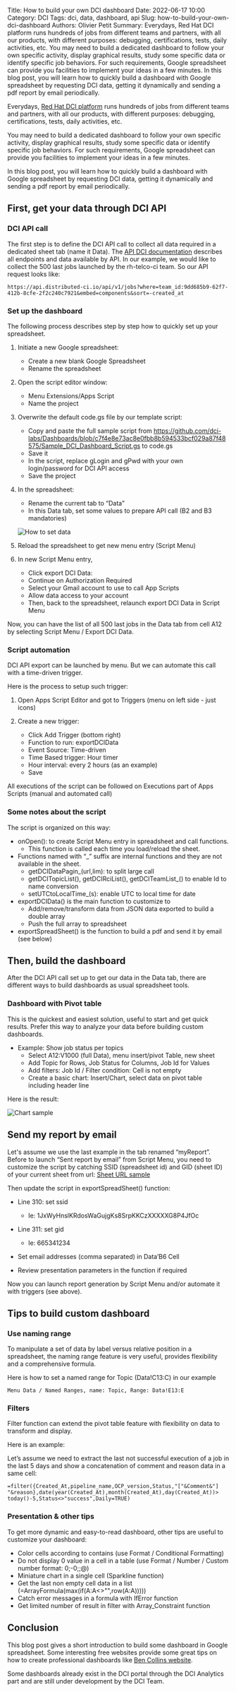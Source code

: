 Title: How to build your own DCI dashboard
Date: 2022-06-17 10:00
Category: DCI
Tags: dci, data, dashboard, api
Slug: how-to-build-your-own-dci-dashboard
Authors: Olivier Petit
Summary: Everydays, Red Hat DCI platform runs hundreds of jobs from different teams and partners, with all our products, with different purposes: debugging, certifications, tests, daily activities, etc. You may need to build a dedicated dashboard to follow your own specific activity, display graphical results, study some specific data or identify specific job behaviors. For such requirements, Google spreadsheet can provide you facilities to implement your ideas in a few minutes. In this blog post, you will learn how to quickly build a dashboard with Google spreadsheet by requesting DCI data, getting it dynamically and sending a pdf report by email periodically.

Everydays, [Red Hat DCI platform](https://www.distributed-ci.io/jobs?page=1&perPage=20) runs hundreds of jobs from different teams and partners, with all our products, with different purposes: debugging, certifications, tests, daily activities, etc.

You may need to build a dedicated dashboard to follow your own specific activity, display graphical results, study some specific data or identify specific job behaviors. For such requirements, Google spreadsheet can provide you facilities to implement your ideas in a few minutes.

In this blog post, you will learn how to quickly build a dashboard with Google spreadsheet by requesting DCI data, getting it dynamically and sending a pdf report by email periodically.

## First, get your data through DCI API

### DCI API call

The first step is to define the DCI API call to collect all data required in a dedicated sheet tab (name it Data).
The [API DCI documentation](https://docs.distributed-ci.io/dci-control-server/docs/API/) describes all endpoints and data available by API.
In our example, we would like to collect the 500 last jobs launched by the rh-telco-ci team. So our API request looks like:

    https://api.distributed-ci.io/api/v1/jobs?where=team_id:9dd685b9-62f7-412b-8cfe-2f2c240c7921&embed=components&sort=-created_at

### Set up the dashboard

The following process describes step by step how to quickly set up your spreadsheet.

1. Initiate a new Google spreadsheet:
   - Create a new blank Google Spreadsheet
   - Rename the spreadsheet
2. Open the script editor window:
   - Menu Extensions/Apps Script
   - Name the project
3. Overwrite the default code.gs file by our template script:
   - Copy and paste the full sample script from https://github.com/dci-labs/Dashboards/blob/c7f4e8e73ac8e0fbb8b594533bcf029a87f48575/Sample_DCI_Dashboard_Script.gs to code.gs
   - Save it
   - In the script, replace gLogin and gPwd with your own login/password for DCI API access
   - Save the project
4. In the spreadsheet:

   - Rename the current tab to “Data”
   - In this Data tab, set some values to prepare API call (B2 and B3 mandatories)

   ![How to set data](images/2022-06-17/Howto_Dashboard_set_data.png)

5. Reload the spreadsheet to get new menu entry (Script Menu)
6. In new Script Menu entry,
   - Click export DCI Data:
   - Continue on Authorization Required
   - Select your Gmail account to use to call App Scripts
   - Allow data access to your account
   - Then, back to the spreadsheet, relaunch export DCI Data in Script Menu

Now, you can have the list of all 500 last jobs in the Data tab from cell A12 by selecting Script Menu / Export DCI Data.

### Script automation

DCI API export can be launched by menu. But we can automate this call with a time-driven trigger.

Here is the process to setup such trigger:

1. Open Apps Script Editor and got to Triggers (menu on left side - just icons)

2. Create a new trigger:
   - Click Add Trigger (bottom right)
   - Function to run: exportDCIData
   - Event Source: Time-driven
   - Time Based trigger: Hour timer
   - Hour interval: every 2 hours (as an example)
   - Save

All executions of the script can be followed on Executions part of Apps Scripts (manual and automated call)

### Some notes about the script

The script is organized on this way:

- onOpen(): to create Script Menu entry in spreadsheet and call functions.
  - This function is called each time you load/reload the sheet.
- Functions named with “\_” suffix are internal functions and they are not available in the sheet.
  - getDCIDataPagin\_(url,lim): to split large call
  - getDCITopicList(), getDCIRciList(), getDCITeamList\_() to enable Id to name conversion
  - setUTCtoLocalTime\_(s): enable UTC to local time for date
- exportDCIData() is the main function to customize to
  - Add/remove/transform data from JSON data exported to build a double array
  - Push the full array to spreadsheet
- exportSpreadSheet() is the function to build a pdf and send it by email (see below)

## Then, build the dashboard

After the DCI API call set up to get our data in the Data tab, there are different ways to build dashboards as usual spreadsheet tools.

### Dashboard with Pivot table

This is the quickest and easiest solution, useful to start and get quick results.
Prefer this way to analyze your data before building custom dashboards.

- Example: Show job status per topics
  - Select A12:V1000 (full Data), menu insert/pivot Table, new sheet
  - Add Topic for Rows, Job Status for Columns, Job Id for Values
  - Add filters: Job Id / Filter condition: Cell is not empty
  - Create a basic chart: Insert/Chart, select data on pivot table including header line

Here is the result:

![Chart sample](images/2022-06-17/Howto_Dashboard_chart_sample.png)

## Send my report by email

Let's assume we use the last example in the tab renamed “myReport”.
Before to launch “Sent report by email” from Script Menu, you need to customize the script by catching SSID (spreadsheet id) and GID (sheet ID) of your current sheet from url: [Sheet URL sample](https://docs.google.com/spreadsheets/d/1JxWyHnslKRdosWaGujgKs8SrpKKCzXXXXXG8P4JfOc/edit#gid=665341234)

Then update the script in exportSpreadSheet() function:

- Line 310: set ssid
  - Ie: 1JxWyHnslKRdosWaGujgKs8SrpKKCzXXXXXG8P4JfOc
- Line 311: set gid
  - Ie: 665341234
- Set email addresses (comma separated) in Data’B6 Cell

- Review presentation parameters in the function if required

Now you can launch report generation by Script Menu and/or automate it with triggers (see above).

## Tips to build custom dashboard

### Use naming range

To manipulate a set of data by label versus relative position in a spreadsheet, the naming range feature is very useful, provides flexibility and a comprehensive formula.

Here is how to set a named range for Topic (Data!C13:C) in our example

    Menu Data / Named Ranges, name: Topic, Range: Data!E13:E

### Filters

Filter function can extend the pivot table feature with flexibility on data to transform and display.

Here is an example:

Let’s assume we need to extract the last not successful execution of a job in the last 5 days and show a concatenation of comment and reason data in a same cell:

    =filter({Created_At,pipeline_name,OCP_version,Status,"["&Comment&"] "&reason},date(year(Created_At),month(Created_At),day(Created_At))> today()-5,Status<>"success",Daily=TRUE)

### Presentation & other tips

To get more dynamic and easy-to-read dashboard, other tips are useful to customize your dashboard:

- Color cells according to contains (use Format / Conditional Formatting)
- Do not display 0 value in a cell in a table (use Format / Number / Custom number format: 0;-0;;@)
- Miniature chart in a single cell (Sparkline function)
- Get the last non empty cell data in a list (=ArrayFormula(max(if(A:A<>"",row(A:A)))))
- Catch error messages in a formula with IfError function
- Get limited number of result in filter with Array_Constraint function

## Conclusion

This blog post gives a short introduction to build some dashboard in Google spreadsheet.
Some interesting free websites provide some great tips on how to create professional dashboards like [Ben Collins website](https://www.benlcollins.com/).

Some dashboards already exist in the DCI portal through the DCI Analytics part and are still under development by the DCI Team.
